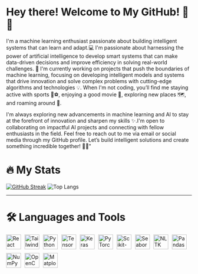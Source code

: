 # Hey there! Welcome to My GitHub! 👋✨

I'm a machine learning enthusiast passionate about building intelligent systems that can learn and adapt.💻 I'm passionate about harnessing the power of artificial intelligence to develop smart systems that can make data-driven decisions and improve efficiency in solving real-world challenges. 🚀 I'm currently working on projects that push the boundaries of machine learning, focusing on developing intelligent models and systems that drive innovation and solve complex problems with cutting-edge algorithms and technologies 💡. When I'm not coding, you’ll find me staying active with sports 🏀⚽️, enjoying a good movie 🍿, exploring new places 🗺️, and roaming around 🍜. 

I'm always exploring new advancements in machine learning and AI to stay at the forefront of innovation and sharpen my skills ✨.I'm open to collaborating on impactful AI projects and connecting with fellow enthusiasts in the field. Feel free to reach out to me via email or social media through my GitHub profile. Let’s build intelligent solutions and create something incredible together! 🤖🤝"

# 🔥 My Stats

[![GitHub Streak](https://streak-stats.demolab.com?user=Abhiram2410)](https://git.io/streak-stats)
![Top Langs](https://github-readme-stats.vercel.app/api/top-langs/?username=Abhiram2410&theme=dark&hide_border=true&layout=compact)

---

# 🛠️ Languages and Tools

<div style="display: flex; flex-wrap: wrap; gap: 10px;">
    <img src="https://cdn.jsdelivr.net/gh/devicons/devicon/icons/react/react-original.svg" alt="React" width="40" />
    <img src="https://cdn.jsdelivr.net/gh/devicons/devicon/icons/tailwindcss/tailwindcss-original.svg" alt="Tailwind CSS" width="40" />
    <img src="https://cdn.jsdelivr.net/gh/devicons/devicon/icons/python/python-original.svg" alt="Python" width="40" />
    <img src="https://cdn.jsdelivr.net/gh/devicons/devicon/icons/tensorflow/tensorflow-original.svg" alt="TensorFlow" width="40" />
    <img src="https://cdn.jsdelivr.net/gh/devicons/devicon/icons/keras/keras-original.svg" alt="Keras" width="40" />
    <img src="https://cdn.jsdelivr.net/gh/devicons/devicon/icons/pytorch/pytorch-original.svg" alt="PyTorch" width="40" />
    <img src="https://raw.githubusercontent.com/scikit-learn/scikit-learn/main/doc/logos/scikit-learn-logo-small.png" alt="Scikit-Learn" width="40" />
    <img src="https://seaborn.pydata.org/_images/seaborn-logo-large.png" alt="Seaborn" width="40" />
    <img src="https://raw.githubusercontent.com/nltk/nltk/develop/nltk_logo.png" alt="NLTK" width="40" />
    <img src="https://cdn.jsdelivr.net/gh/devicons/devicon/icons/pandas/pandas-original.svg" alt="Pandas" width="40" />
    <img src="https://cdn.jsdelivr.net/gh/devicons/devicon/icons/numpy/numpy-original.svg" alt="NumPy" width="40" />
    <img src="https://cdn.jsdelivr.net/gh/devicons/devicon/icons/opencv/opencv-original.svg" alt="OpenCV" width="40" />
    <img src="https://cdn.jsdelivr.net/gh/devicons/devicon/icons/matplotlib/matplotlib-original.svg" alt="Matplotlib" width="40" />
</div>
